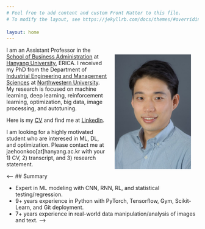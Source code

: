 ```yaml
---
# Feel free to add content and custom Front Matter to this file.
# To modify the layout, see https://jekyllrb.com/docs/themes/#overriding-theme-defaults

layout: home
---
```


<img style="float:right;padding:20px;" width="200" src="/images/Koo-photoshot.jpeg"/>

I am an Assistant Professor in the [School of Business Administration](https://ibus.hanyang.ac.kr/) at [Hanyang University](https://www.hanyang.ac.kr/web/eng/home), ERICA. I received my PhD from the Department of [Industrial Engineering and Management Sciences](https://www.mccormick.northwestern.edu/industrial/) at [Northwestern University](https://www.northwestern.edu). My research is focused on machine learning, deep learning, reinforcement learning, optimization, big data, image processing, and autotuning.

Here is my [CV](https://drive.google.com/file/d/1jQFX4aI355KSyiB9joGskpJvUIQzSmDg/view) and find me at [LinkedIn](https://www.linkedin.com/in/jaehoon-koo-bb384aa1/). 

I am looking for a highly motivated student who are interesed in ML, DL, and optimization. Please contact me at jaehoonkoo[at]hanyang.ac.kr with your 1) CV, 2) transcript, and 3) research statement.

<-- ## Summary
- Expert in ML modeling with CNN, RNN, RL, and statistical testing/regression.
- 9+ years experience in Python with PyTorch, Tensorflow, Gym, Scikit-Learn, and Git deployment. 
- 7+ years experience in real-world data manipulation/analysis of images and text. -->

<!-- ## Projects
- 2023-2026, Principal Investigator, Explainable and interpretable AI systems based on deep learning for classification, National Research Foundation of Korea (한국연구재단 기초연구사업-기본연구) 
- 2021-2022, Postdoc Researcher, EFIT‐AI: ML/AI Assisted Tokamak Equilibrium Reconstruction, DOE FES Project
- 2020-2022, Postdoc Researcher, PROTEAS‐TUNE: Programming Toolchain for Emerging Architectures and Systems, DOE ASCR Exascale Computing Project 
- 2020-2021, Postdoc Researcher, Circuit AI, Laboratory Directed Research and Development program at Argonne National Laboratory -->
